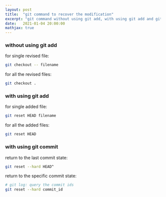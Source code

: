 ```yaml
---
layout: post
title:  "git command to recover the modification"
excerpt: "git command without using git add, with using git add and git commit"
date:   2021-01-04 20:00:00
mathjax: true
---
```


### without using git add

for single revised file:

```sh
git checkout -- filename
```

for all the revised files:

```sh
git checkout .
```

### with using git add

for single added file:

```sh
git reset HEAD filename
```

for all the added files:

```sh
git reset HEAD 
```

### with using git commit

return to the last commit state:

```sh
git reset --hard HEAD^
```

return to the specific commit state:

```sh
# git log: query the commit ids
git reset --hard commit_id
```